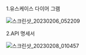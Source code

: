 1.유스케이스 다이어 그램

![스크린샷_20230206_052209](https://user-images.githubusercontent.com/121671967/217019194-ecd7f137-4f14-4511-8582-7f70b23550ac.png)

2.API 명세서

![스크린샷_20230208_010457](https://user-images.githubusercontent.com/121671967/217298141-06eb63c2-31d3-49d9-af88-c40dfbaea670.png)
